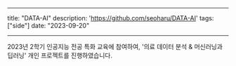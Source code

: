 
---
title: "DATA-AI"
description: 'https://github.com/seoharu/DATA-AI'
tags: ["side"]
date: "2023-09-20"

---
<span class="justified-text"> 2023년 2학기 인공지능 전공 특화 교육에 참여하여, '의료 데이터 분석 & 머신러닝과 딥러닝' 개인 프로젝트를 진행하였습니다. </span>
